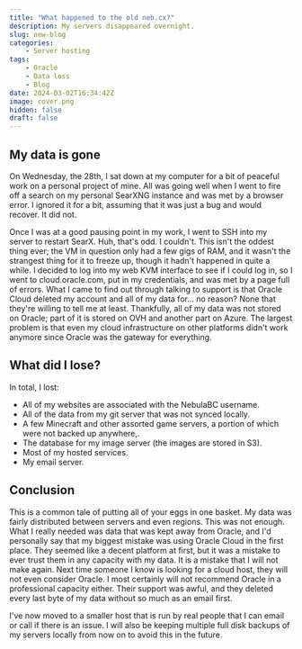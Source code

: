 ```yaml
---
title: "What happened to the old neb.cx?"
description: My servers disappeared overnight.
slug: new-blog
categories:
    - Server hosting
tags:
    - Oracle
    - Data loss
    - Blog
date: 2024-03-02T16:34:42Z
image: cover.png
hidden: false
draft: false
---
```


## My data is gone

On Wednesday, the 28th, I sat down at my computer for a bit of peaceful work on a personal project of mine. All was going well when I went to fire off a search on my personal SearXNG instance and was met by a browser error. I ignored it for a bit, assuming that it was just a bug and would recover. It did not.

Once I was at a good pausing point in my work, I went to SSH into my server to restart SearX. Huh, that's odd. I couldn't. This isn't the oddest thing ever; the VM in question only had a few gigs of RAM, and it wasn't the strangest thing for it to freeze up, though it hadn't happened in quite a while. I decided to log into my web KVM interface to see if I could log in, so I went to cloud.oracle.com, put in my credentials, and was met by a page full of errors. What I came to find out through talking to support is that Oracle Cloud deleted my account and all of my data for... no reason? None that they're willing to tell me at least. Thankfully, all of my data was not stored on Oracle; part of it is stored on OVH and another part on Azure. The largest problem is that even my cloud infrastructure on other platforms didn't work anymore since Oracle was the gateway for everything.

## What did I lose?

In total, I lost:

- All of my websites are associated with the NebulaBC username.
- All of the data from my git server that was not synced locally.
- A few Minecraft and other assorted game servers, a portion of which were not backed up anywhere,.
- The database for my image server (the images are stored in S3).
- Most of my hosted services.
- My email server.

## Conclusion

This is a common tale of putting all of your eggs in one basket. My data was fairly distributed between servers and even regions. This was not enough. What I really needed was data that was kept away from Oracle, and I'd personally say that my biggest mistake was using Oracle Cloud in the first place. They seemed like a decent platform at first, but it was a mistake to ever trust them in any capacity with my data. It is a mistake that I will not make again. Next time someone I know is looking for a cloud host, they will not even consider Oracle. I most certainly will not recommend Oracle in a professional capacity either. Their support was awful, and they deleted every last byte of my data without so much as an email first.

I've now moved to a smaller host that is run by real people that I can email or call if there is an issue. I will also be keeping multiple full disk backups of my servers locally from now on to avoid this in the future.
